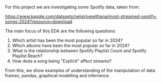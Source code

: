 For this project we are investigating some Spotify data, taken from:

https://www.kaggle.com/datasets/nelgiriyewithana/most-streamed-spotify-songs-2024?resource=download

The main focus of this EDA are the following questions:

1) Which artist has been the most popular so far in 2024?
2) Which albums have been the most popular so far in 2024?
3) What is the relationship between Spotify Playlist Count and Spotify Playlist Reach?
4) How does a song being "Explicit" affect streams?

From this, we show examples of understanding of the manipulation of data frames, pandas, graphical modelling and inferrence.
